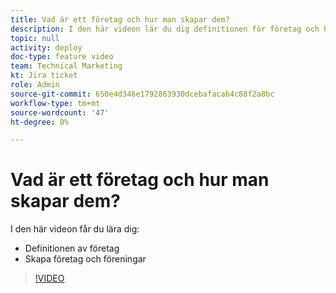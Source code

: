 ```yaml
---
title: Vad är ett företag och hur man skapar dem?
description: I den här videon lär du dig definitionen för företag och hur du skapar företag.
topic: null
activity: deploy
doc-type: feature video
team: Technical Marketing
kt: Jira ticket
role: Admin
source-git-commit: 650e4d346e1792863930dcebafacab4c88f2a8bc
workflow-type: tm+mt
source-wordcount: '47'
ht-degree: 0%

---
```


# Vad är ett företag och hur man skapar dem?

I den här videon får du lära dig:

* Definitionen av företag
* Skapa företag och föreningar

>[!VIDEO](https://video.tv.adobe.com/v/335069/?quality=12&learn=on)
